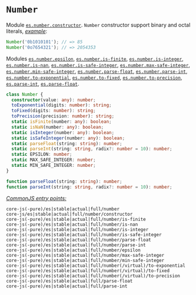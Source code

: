 # `Number`
Module [`es.number.constructor`](/packages/core-js/modules/es.number.constructor.js). `Number` constructor support binary and octal literals, [*example*](https://goo.gl/jRd6b3):
```js
Number('0b1010101'); // => 85
Number('0o7654321'); // => 2054353
```
Modules [`es.number.epsilon`](/packages/core-js/modules/es.number.epsilon.js), [`es.number.is-finite`](/packages/core-js/modules/es.number.is-finite.js), [`es.number.is-integer`](/packages/core-js/modules/es.number.is-integer.js), [`es.number.is-nan`](/packages/core-js/modules/es.number.is-nan.js), [`es.number.is-safe-integer`](/packages/core-js/modules/es.number.is-safe-integer.js), [`es.number.max-safe-integer`](/packages/core-js/modules/es.number.max-safe-integer.js), [`es.number.min-safe-integer`](/packages/core-js/modules/es.number.min-safe-integer.js), [`es.number.parse-float`](/packages/core-js/modules/es.number.parse-float.js), [`es.number.parse-int`](/packages/core-js/modules/es.number.parse-int.js), [`es.number.to-exponential`](/packages/core-js/modules/es.number.to-exponential.js), [`es.number.to-fixed`](/packages/core-js/modules/es.number.to-fixed.js), [`es.number.to-precision`](/packages/core-js/modules/es.number.to-precision.js), [`es.parse-int`](/packages/core-js/modules/es.parse-int.js), [`es.parse-float`](/packages/core-js/modules/es.parse-float.js).
```ts
class Number {
  constructor(value: any): number;
  toExponential(digits: number): string;
  toFixed(digits: number): string;
  toPrecision(precision: number): string;
  static isFinite(number: any): boolean;
  static isNaN(number: any): boolean;
  static isInteger(number: any): boolean;
  static isSafeInteger(number: any): boolean;
  static parseFloat(string: string): number;
  static parseInt(string: string, radix?: number = 10): number;
  static EPSILON: number;
  static MAX_SAFE_INTEGER: number;
  static MIN_SAFE_INTEGER: number;
}

function parseFloat(string: string): number;
function parseInt(string: string, radix?: number = 10): number;
```
[*CommonJS entry points:*](/docs/Usage.md#commonjs-api)
```
core-js(-pure)/es|stable|actual|full/number
core-js/es|stable|actual|full/number/constructor
core-js(-pure)/es|stable|actual|full/number/is-finite
core-js(-pure)/es|stable|actual|full/number/is-nan
core-js(-pure)/es|stable|actual|full/number/is-integer
core-js(-pure)/es|stable|actual|full/number/is-safe-integer
core-js(-pure)/es|stable|actual|full/number/parse-float
core-js(-pure)/es|stable|actual|full/number/parse-int
core-js(-pure)/es|stable|actual|full/number/epsilon
core-js(-pure)/es|stable|actual|full/number/max-safe-integer
core-js(-pure)/es|stable|actual|full/number/min-safe-integer
core-js(-pure)/es|stable|actual|full/number(/virtual)/to-exponential
core-js(-pure)/es|stable|actual|full/number(/virtual)/to-fixed
core-js(-pure)/es|stable|actual|full/number(/virtual)/to-precision
core-js(-pure)/es|stable|actual|full/parse-float
core-js(-pure)/es|stable|actual|full/parse-int
```
